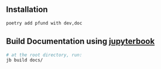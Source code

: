 ## Installation
```bash
poetry add pfund with dev,doc
```

## Build Documentation using [jupyterbook](https://jupyterbook.org/)
```bash
# at the root directory, run:
jb build docs/
```